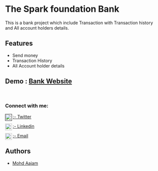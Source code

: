 # The Spark foundation Bank

This is a bank project which include Transaction with Transaction history
and All account holders details.
## Features
 - Send money
  - Transaction History
 - All Account holder details

## Demo : <a href="https://mohd-aajam.github.io/Bank.github.io/">Bank Website</a>
<br/>



### Connect with me:

<a href=""><img align="left" alt="Mohd-Aajam | Twitter" width="22px" src="https://cdn.jsdelivr.net/npm/simple-icons@v3/icons/twitter.svg" />  :- Twitter </a> <br>

<a href="https://www.linkedin.com/in/mohd-aajam-546a29207/"><img align="left" alt="Mohd-Aajam | LinkedIn" width="22px" src="https://cdn.jsdelivr.net/npm/simple-icons@v3/icons/linkedin.svg" />:- Linkedin</a>

<a href="mailto: aazamtagala@gmail.com"><img align="left" alt="Mohd-Aajam | Email" width="22px" src="https://cdn.jsdelivr.net/npm/simple-icons@3.13.0/icons/gmail.svg" />:- Email</a>
## Authors

- [Mohd Aajam](https://www.github.com/Mohd-Aajam)
